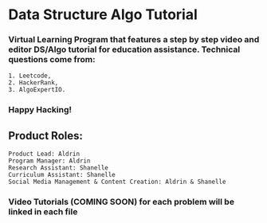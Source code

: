 # Data Structure Algo Tutorial

### Virtual Learning Program that features a step by step video and editor DS/Algo tutorial for education assistance. Technical questions come from: ###
    1. Leetcode,
    2. HackerRank,
    3. AlgoExpertIO.

### Happy Hacking!


## Product Roles:
    Product Lead: Aldrin 
    Program Manager: Aldrin 
    Research Assistant: Shanelle
    Curriculum Assistant: Shanelle
    Social Media Management & Content Creation: Aldrin & Shanelle


### Video Tutorials (COMING SOON) for each problem will be linked in each file
